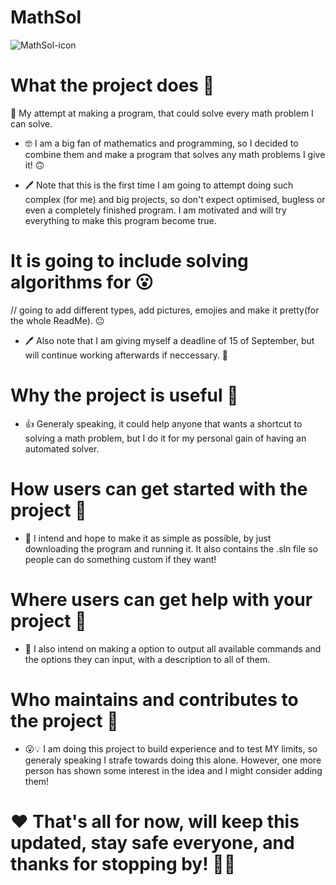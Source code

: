 # MathSol

![MathSol-icon](https://user-images.githubusercontent.com/72604001/179838767-c623f3c4-a5bd-4677-9643-70376a96fd82.png)


# What the project does 🤔
📐 My attempt at making a program, that could solve every math problem I can solve. 

- 🤓 I am a big fan of mathematics and programming, so I decided to combine them and make a program that solves any math problems I give it! 🙃

- 🖊 Note that this is the first time I am going to attempt doing such complex (for me) and big projects, so don't expect optimised, bugless or even a completely finished program. I am motivated and will try everything to make this program become true.

# It is going to include solving algorithms for 😮

// going to add different types, add pictures, emojies and make it pretty(for the whole ReadMe). 😐

 - 🖊 Also note that I am giving myself a deadline of 15 of September, but will continue working afterwards if neccessary. 📅
 
 # Why the project is useful 🤔
 - 👍 Generaly speaking, it could help anyone that wants a shortcut to solving a math problem, but I do it for my personal gain of having an automated solver.
 
 # How users can get started with the project 🤔
 - 🤞 I intend and hope to make it as simple as possible, by just downloading the program and running it. It also contains the .sln file so people can do something custom if they want!
 
 # Where users can get help with your project 🤔
 - 🤗 I also intend on making a option to output all available commands and the options they can input, with a description to all of them. 
 
 # Who maintains and contributes to the project 🤔
 - 😮💡 I am doing this project to build experience and to test MY limits, so generaly speaking I strafe towards doing this alone. However, one more person has shown some interest in the idea and I might consider adding them!
 

# ❤️ That's all for now, will keep this updated, stay safe everyone, and thanks for stopping by! 👋😄
